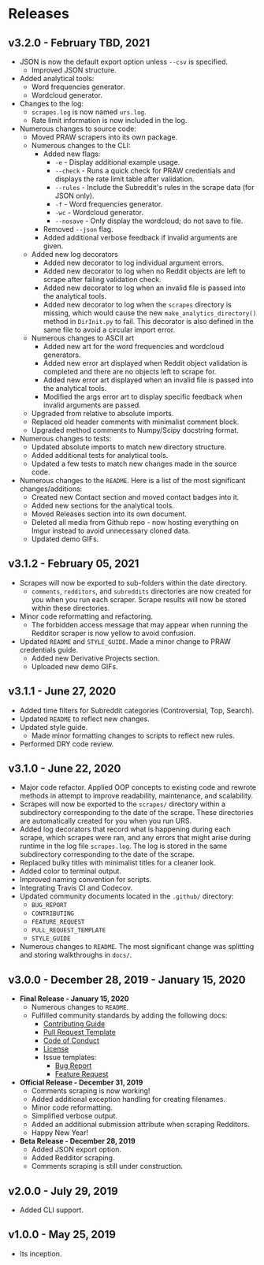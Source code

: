 # Releases

## v3.2.0 - February TBD, 2021

* JSON is now the default export option unless `--csv` is specified.
    + Improved JSON structure.
* Added analytical tools:
    + Word frequencies generator.
    + Wordcloud generator.
* Changes to the log:
    + `scrapes.log` is now named `urs.log`.
    + Rate limit information is now included in the log.
* Numerous changes to source code:
    + Moved PRAW scrapers into its own package.
    + Numerous changes to the CLI:
        * Added new flags:
            + `-e` - Display additional example usage.
            + `--check` - Runs a quick check for PRAW credentials and displays the rate limit table after validation.
            + `--rules` - Include the Subreddit's rules in the scrape data (for JSON only).
            + `-f` - Word frequencies generator.
            + `-wc` - Wordcloud generator.
            + `--nosave` - Only display the wordcloud; do not save to file.
        * Removed `--json` flag.
        * Added additional verbose feedback if invalid arguments are given.
    + Added new log decorators
        * Added new decorator to log individual argument errors.
        * Added new decorator to log when no Reddit objects are left to scrape after failing validation check.
        * Added new decorator to log when an invalid file is passed into the analytical tools.
        * Added new decorator to log when the `scrapes` directory is missing, which would cause the new `make_analytics_directory()` method in `DirInit.py` to fail. This decorator is also defined in the same file to avoid a circular import error.
    + Numerous changes to ASCII art
        * Added new art for the word frequencies and wordcloud generators.
        * Added new error art displayed when Reddit object validation is completed and there are no objects left to scrape for.
        * Added new error art displayed when an invalid file is passed into the analytical tools.
        * Modified the args error art to display specific feedback when invalid arguments are passed.
    + Upgraded from relative to absolute imports.
    + Replaced old header comments with minimalist comment block.
    + Upgraded method comments to Numpy/Scipy docstring format.
* Numerous changes to tests:
    + Updated absolute imports to match new directory structure.
    + Added additional tests for analytical tools.
    + Updated a few tests to match new changes made in the source code.
* Numerous changes to the `README`. Here is a list of the most significant changes/additions:
    + Created new Contact section and moved contact badges into it.
    + Added new sections for the analytical tools.
    + Moved Releases section into its own document.
    + Deleted all media from Github repo - now hosting everything on Imgur instead to avoid unnecessary cloned data.
    + Updated demo GIFs.

## v3.1.2 - February 05, 2021

* Scrapes will now be exported to sub-folders within the date directory.
    + `comments`, `redditors`, and `subreddits` directories are now created for you when you run each scraper. Scrape results will now be stored within these directories.
* Minor code reformatting and refactoring.
    + The forbidden access message that may appear when running the Redditor scraper is now yellow to avoid confusion.
* Updated `README` and `STYLE_GUIDE`. Made a minor change to PRAW credentials guide.
    + Added new Derivative Projects section.
    + Uploaded new demo GIFs.

## v3.1.1 - June 27, 2020

* Added time filters for Subreddit categories (Controversial, Top, Search).
* Updated `README` to reflect new changes.
* Updated style guide.
    + Made minor formatting changes to scripts to reflect new rules.
* Performed DRY code review.


## v3.1.0 - June 22, 2020

* Major code refactor. Applied OOP concepts to existing code and rewrote methods in attempt to improve readability, maintenance, and scalability.
* Scrapes will now be exported to the `scrapes/` directory within a subdirectory corresponding to the date of the scrape. These directories are automatically created for you when you run URS.
* Added log decorators that record what is happening during each scrape, which scrapes were ran, and any errors that might arise during runtime in the log file `scrapes.log`. The log is stored in the same subdirectory corresponding to the date of the scrape.
* Replaced bulky titles with minimalist titles for a cleaner look.
* Added color to terminal output.
* Improved naming convention for scripts.
* Integrating Travis CI and Codecov.
* Updated community documents located in the `.github/` directory: 
    + `BUG_REPORT`
    + `CONTRIBUTING`
    + `FEATURE_REQUEST`
    + `PULL_REQUEST_TEMPLATE`
    + `STYLE_GUIDE`
* Numerous changes to `README`. The most significant change was splitting and storing walkthroughs in `docs/`.

## v3.0.0 - December 28, 2019 - January 15, 2020

* **Final Release - January 15, 2020**
    + Numerous changes to `README`.
    + Fulfilled community standards by adding the following docs:
        * [Contributing Guide][Contributing Guide]
        * [Pull Request Template][Pull Request Template]
        * [Code of Conduct][Code of Conduct]
        * [License][License]
        * Issue templates:
            + [Bug Report][Bug Report]
            + [Feature Request][Feature Request]
* **Official Release - December 31, 2019**
    + Comments scraping is now working!
    + Added additional exception handling for creating filenames.
    + Minor code reformatting.
    + Simplified verbose output.
    + Added an additional submission attribute when scraping Redditors.
    + Happy New Year!
* **Beta Release - December 28, 2019**
    + Added JSON export option.
    + Added Redditor scraping.
    + Comments scraping is still under construction.

## v2.0.0 - July 29, 2019

* Added CLI support.

## v1.0.0 - May 25, 2019

* Its inception.

<!-- COMMUNITY DOCS: Links to the community docs -->
[Bug Report]: https://github.com/JosephLai241/URS/blob/master/.github/ISSUE_TEMPLATE/BUG_REPORT.md
[Code of Conduct]: https://github.com/JosephLai241/URS/blob/master/.github/CODE_OF_CONDUCT.md
[Contributing Guide]: https://github.com/JosephLai241/URS/blob/master/.github/CONTRIBUTING.md
[Feature Request]: https://github.com/JosephLai241/URS/blob/master/.github/ISSUE_TEMPLATE/FEATURE_REQUEST.md
[License]: https://github.com/JosephLai241/URS/blob/master/LICENSE
[Pull Request Template]: https://github.com/JosephLai241/URS/blob/master/.github/PULL_REQUEST_TEMPLATE.md

